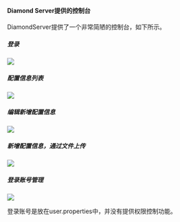 #### Diamond Server提供的控制台
DiamondServer提供了一个非常简陋的控制台，如下所示。

##### 登录
![](http://lindzh.oss-cn-hangzhou.aliyuncs.com/diamond/diamond_0.png)

##### 配置信息列表
![](http://lindzh.oss-cn-hangzhou.aliyuncs.com/diamond/diamond_1.png)

##### 编辑新增配置信息
![](http://lindzh.oss-cn-hangzhou.aliyuncs.com/diamond/diamond_2.png)

##### 新增配置信息，通过文件上传
![](http://lindzh.oss-cn-hangzhou.aliyuncs.com/diamond/diamond_3.png)

##### 登录账号管理
![](http://lindzh.oss-cn-hangzhou.aliyuncs.com/diamond/diamond_4.png)

登录账号是放在user.properties中，并没有提供权限控制功能。
